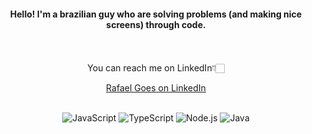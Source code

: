<div align="center">
 <h4>Hello! I'm a brazilian guy who are solving problems (and making nice screens) through code.</h4>
<div style="display: inline_block"> <br>
        
</div> </div> 
<br>

<div align="center";>    
        You can reach me on LinkedIn👇🏻

<a href="https://www.linkedin.com/in/rafaelgoesds">Rafael Goes on LinkedIn</a>
</div>

<div style="display: inline_block"; align="center"><br>
        <img alt="JavaScript" src="https://img.shields.io/badge/JavaScript-FAFAFA?style=for-the-badge&logo=javascript&logoColor=black">
        <img alt="TypeScript" src="https://img.shields.io/badge/TypeScript-FAFAFA?style=for-the-badge&logo=openjdk&logoColor=black">
        <img alt="Node.js" src="https://img.shields.io/badge/Node.js-FAFAFA?style=for-the-badge&logo=node.js&logoColor=black">
        <img alt="Java" src="https://img.shields.io/badge/TypeScript-FAFAFA?style=for-the-badge&logo=typescript&logoColor=black">
        

</div>
